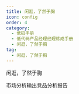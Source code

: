 ```yaml
---
title: 闲逛，了然于胸
icon: config
order: 4
category:
  - 低码手册
  - 低代码产品经理经理练成手册
  - 闲逛，了然于胸
tag:
  - 闲逛，了然于胸
---
```


闲逛，了然于胸

市场分析输出竞品分析报告






